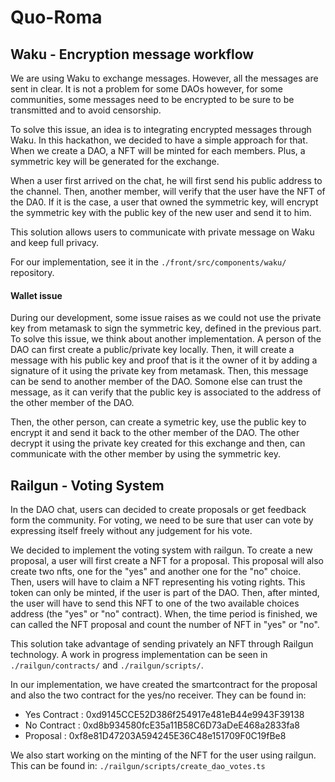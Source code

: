 
# Quo-Roma


## Waku - Encryption message workflow

We are using Waku to exchange messages. However, all the messages are sent in clear. It is not a problem for some DAOs however, for some communities, some messages need to be encrypted to be sure to be transmitted and to avoid censorship.

To solve this issue, an idea is to integrating encrypted messages through Waku. In this hackathon, we decided to have a simple approach for that. When we create a DAO, a NFT will be minted for each members. Plus, a symmetric key will be generated for the exchange.

When a user first arrived on the chat, he will first send his public address to the channel. Then, another member, will verify that the user have the NFT of the DA0. If it is the case, a user that owned the symmetric key, will encrypt the symmetric key with the public key of the new user and send it to him.

This solution allows users to communicate with private message on Waku and keep full privacy. 

For our implementation, see it in the `./front/src/components/waku/` repository.

#### Wallet issue

During our development, some issue raises as we could not use the private key from metamask to sign the symmetric key, defined in the previous part. To solve this issue, we think about another implementation. A person of the DAO can first create a public/private key locally. Then, it will create a message with his public key and proof that is it the owner of it by adding a signature of it using the private key from metamask. Then, this message can be send to another member of the DAO. Somone else can trust the message, as it can verify that the public key is associated to the address of the other member of the DAO. 

Then, the other person, can create a symetric key, use the public key to encrypt it and send it back to the other member of the DAO. The other decrypt it using the private key created for this exchange and then, can communicate with the other member by using the symmetric key. 



## Railgun - Voting System

In the DAO chat, users can decided to create proposals or get feedback form the community. For voting, we need to be sure that user can vote by expressing itself freely without any judgement for his vote.

We decided to implement the voting system with railgun. To create a new proposal, a user will first create a NFT for a proposal. This proposal will also create two nfts, one for the "yes" and another one for the "no" choice. Then, users will have to claim a NFT representing his voting rights. This token can only be minted, if the user is part of the DAO. Then, after minted, the user will have to send this NFT to one of the two available choices address (the "yes" or "no" contract). When, the time period is finished, we can called the NFT proposal and count the number of NFT in "yes" or "no".

This solution take advantage of sending privately an NFT through Railgun technology.
A work in progress implementation can be seen in `./railgun/contracts/` and `./railgun/scripts/`.

In our implementation, we have created the smartcontract for the proposal and also the two contract for the yes/no receiver. They can be found in:
- Yes Contract : 0xd9145CCE52D386f254917e481eB44e9943F39138
- No Contract  : 0xd8b934580fcE35a11B58C6D73aDeE468a2833fa8
- Proposal     : 0xf8e81D47203A594245E36C48e151709F0C19fBe8

We also start working on the minting of the NFT for the user using railgun. This can be found in: `./railgun/scripts/create_dao_votes.ts`

